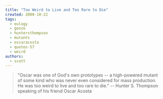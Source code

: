 ```yaml
---
title: "Too Weird to Live and Too Rare to Die"
created: 2000-10-22
tags: 
  - eulogy
  - gonzo
  - huntersthompson
  - mutants
  - oscaracosta
  - quotes-57
  - weird
authors: 
  - scott
---
```


> "Oscar was one of God's own prototypes -- a high-powered mutant of some kind who was never even considered for mass production. He was too weird to live and too rare to die." \-- Hunter S. Thompson speaking of his friend Oscar Acosta
